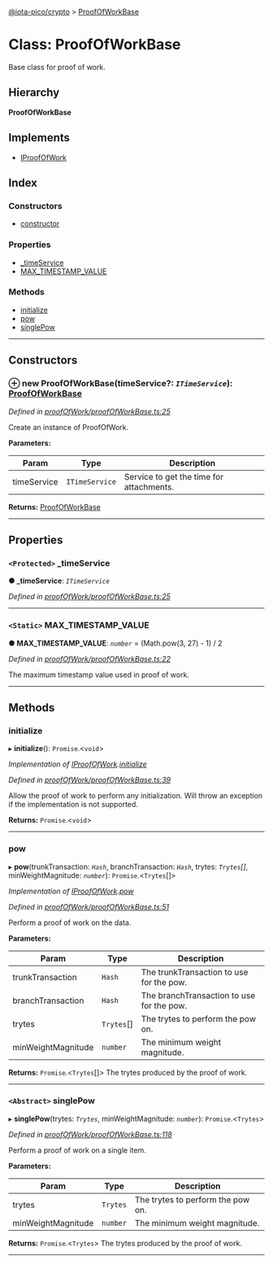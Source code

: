 [@iota-pico/crypto](../README.md) > [ProofOfWorkBase](../classes/proofofworkbase.md)

# Class: ProofOfWorkBase

Base class for proof of work.

## Hierarchy

**ProofOfWorkBase**

## Implements

* [IProofOfWork](../interfaces/iproofofwork.md)

## Index

### Constructors

* [constructor](proofofworkbase.md#constructor)

### Properties

* [_timeService](proofofworkbase.md#_timeservice)
* [MAX_TIMESTAMP_VALUE](proofofworkbase.md#max_timestamp_value)

### Methods

* [initialize](proofofworkbase.md#initialize)
* [pow](proofofworkbase.md#pow)
* [singlePow](proofofworkbase.md#singlepow)

---

## Constructors

<a id="constructor"></a>

### ⊕ **new ProofOfWorkBase**(timeService?: *`ITimeService`*): [ProofOfWorkBase](proofofworkbase.md)

*Defined in [proofOfWork/proofOfWorkBase.ts:25](https://github.com/iota-pico/crypto/blob/594d2a7/src/proofOfWork/proofOfWorkBase.ts#L25)*

Create an instance of ProofOfWork.

**Parameters:**

| Param | Type | Description |
| ------ | ------ | ------ |
| timeService | `ITimeService`   |  Service to get the time for attachments. |

**Returns:** [ProofOfWorkBase](proofofworkbase.md)

---

## Properties

<a id="_timeservice"></a>

### `<Protected>` _timeService

**●  _timeService**:  *`ITimeService`* 

*Defined in [proofOfWork/proofOfWorkBase.ts:25](https://github.com/iota-pico/crypto/blob/594d2a7/src/proofOfWork/proofOfWorkBase.ts#L25)*

___

<a id="max_timestamp_value"></a>

### `<Static>` MAX_TIMESTAMP_VALUE

**●  MAX_TIMESTAMP_VALUE**:  *`number`*  =  (Math.pow(3, 27) - 1) / 2

*Defined in [proofOfWork/proofOfWorkBase.ts:22](https://github.com/iota-pico/crypto/blob/594d2a7/src/proofOfWork/proofOfWorkBase.ts#L22)*

The maximum timestamp value used in proof of work.

___

## Methods

<a id="initialize"></a>

###  initialize

▸ **initialize**(): `Promise`.<`void`>

*Implementation of [IProofOfWork](../interfaces/iproofofwork.md).[initialize](../interfaces/iproofofwork.md#initialize)*

*Defined in [proofOfWork/proofOfWorkBase.ts:39](https://github.com/iota-pico/crypto/blob/594d2a7/src/proofOfWork/proofOfWorkBase.ts#L39)*

Allow the proof of work to perform any initialization. Will throw an exception if the implementation is not supported.

**Returns:** `Promise`.<`void`>

___

<a id="pow"></a>

###  pow

▸ **pow**(trunkTransaction: *`Hash`*, branchTransaction: *`Hash`*, trytes: *`Trytes`[]*, minWeightMagnitude: *`number`*): `Promise`.<`Trytes`[]>

*Implementation of [IProofOfWork](../interfaces/iproofofwork.md).[pow](../interfaces/iproofofwork.md#pow)*

*Defined in [proofOfWork/proofOfWorkBase.ts:51](https://github.com/iota-pico/crypto/blob/594d2a7/src/proofOfWork/proofOfWorkBase.ts#L51)*

Perform a proof of work on the data.

**Parameters:**

| Param | Type | Description |
| ------ | ------ | ------ |
| trunkTransaction | `Hash`   |  The trunkTransaction to use for the pow. |
| branchTransaction | `Hash`   |  The branchTransaction to use for the pow. |
| trytes | `Trytes`[]   |  The trytes to perform the pow on. |
| minWeightMagnitude | `number`   |  The minimum weight magnitude. |

**Returns:** `Promise`.<`Trytes`[]>
The trytes produced by the proof of work.

___

<a id="singlepow"></a>

### `<Abstract>` singlePow

▸ **singlePow**(trytes: *`Trytes`*, minWeightMagnitude: *`number`*): `Promise`.<`Trytes`>

*Defined in [proofOfWork/proofOfWorkBase.ts:118](https://github.com/iota-pico/crypto/blob/594d2a7/src/proofOfWork/proofOfWorkBase.ts#L118)*

Perform a proof of work on a single item.

**Parameters:**

| Param | Type | Description |
| ------ | ------ | ------ |
| trytes | `Trytes`   |  The trytes to perform the pow on. |
| minWeightMagnitude | `number`   |  The minimum weight magnitude. |

**Returns:** `Promise`.<`Trytes`>
The trytes produced by the proof of work.

___

